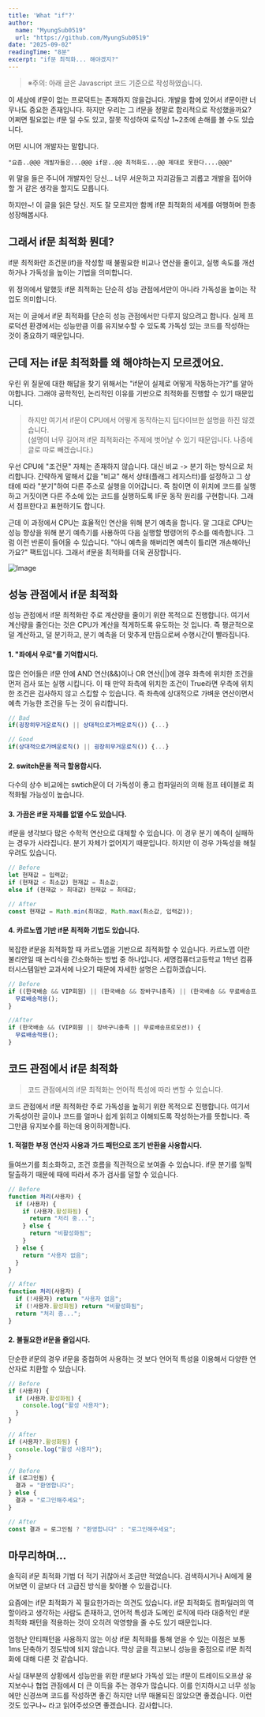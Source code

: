 ```yaml
---
title: 'What "if"?'
author:
  name: "MyungSub0519"
  url: "https://github.com/MyungSub0519"
date: "2025-09-02"
readingTime: "8분"
excerpt: "if문 최적화... 해야겠지?"
---
```


> ※주의: 아래 글은 Javascript 코드 기준으로 작성하였습니다.

이 세상에 if문이 없는 프로덕트는 존재하지 않을겁니다. 개발을 함에 있어서 if문이란 너무나도 중요한 존재입니다. 하지만 우리는 그 if문을 정말로 합리적으로 작성했을까요? 어쩌면 필요없는 if문 일 수도 있고, 잘못 작성하여 로직상 1~2초에 손해를 볼 수도 있습니다.

어떤 시니어 개발자는 말합니다.

```
"요즘..@@@ 개발자들은...@@@ if문..@@ 최적화도...@@ 제대로 못한다....@@@"
```

위 말을 들은 주니어 개발자인 당신... 너무 서운하고 자괴감들고 괴롭고 개발을 접어야할 거 같은 생각을 할지도 모릅니다.

하지만~! 이 글을 읽은 당신. 저도 잘 모르지만 함께 if문 최적화의 세계를 여행하며 한층 성장해봅시다.

## 그래서 if문 최적화 뭔데?

if문 최적화란 조건문(if)을 작성할 때 불필요한 비교나 연산을 줄이고, 실행 속도를 개선하거나 가독성을 높이는 기법을 의미합니다.

위 정의에서 말했듯 if문 최적화는 단순히 성능 관점에서만이 아니라 가독성을 높이는 작업도 의미합니다.

저는 이 글에서 if문 최적화를 단순히 성능 관점에서만 다루지 않으려고 합니다. 실제 프로덕션 환경에서는 성능만큼 이를 유지보수할 수 있도록 가독성 있는 코드를 작성하는 것이 중요하기 때문입니다.

## 근데 저는 if문 최적화를 왜 해야하는지 모르겠어요.

우린 위 질문에 대한 해답을 찾기 위해서는 "if문이 실제로 어떻게 작동하는가?"를 알아야합니다. 그래야 공학적인, 논리적인 이유를 기반으로 최적화를 진행할 수 있기 때문입니다.

> 하지만 여기서 if문이 CPU에서 어떻게 동작하는지 딥다이브한 설명을 하진 않겠습니다. <br>(설명이 너무 길어져 if문 최적화라는 주제에 벗어날 수 있기 때문입니다. 나중에 글로 따로 빼겠습니다.)

우선 CPU에 "조건문" 자체는 존재하지 않습니다. 대신 비교 -> 분기 하는 방식으로 처리합니다. 간략하게 말해서 값을 "비교" 해서 상태(플래그 레지스터)를 설정하고 그 상태에 따라 "분기"하여 다른 주소로 실행을 이어갑니다. 즉 참이면 이 위치에 코드를 실행하고 거짓이면 다른 주소에 있는 코드를 실행하도록 IF문 동작 원리를 구현합니다. 그래서 점프한다고 표현하기도 합니다.

근데 이 과정에서 CPU는 효율적인 연산을 위해 분기 예측을 합니다. 말 그대로 CPU는 성능 향상을 위해 분기 예측기를 사용하여 다음 실행할 명령어의 주소를 예측합니다. 그럼 이런 반론이 들어올 수 있습니다. "아니 예측을 해버리면 예측이 틀리면 개손해아닌가요?" 팩트입니다. 그래서 if문을 최적화를 더욱 권장합니다.

<img alt="Image" src="https://blog.kakaocdn.net/dna/bOzqIA/btq4retr6hK/AAAAAAAAAAAAAAAAAAAAAFUXAsfwlwDZfMBMzvJDGOypEdCPXGODG0ZE-cyEKFGG/img.png?credential=yqXZFxpELC7KVnFOS48ylbz2pIh7yKj8&expires=1759244399&allow_ip=&allow_referer=&signature=RcIK6FKJZC3Euf7y%2F6o%2Fhn%2FEvlU%3D" />

## 성능 관점에서 if문 최적화

성능 관점에서 if문 최적화란 주로 계산량을 줄이기 위한 목적으로 진행합니다.
여기서 계산량을 줄인다는 것은 CPU가 계산을 적게하도록 유도하는 것 입니다. 즉 평균적으로 덜 계산하고, 덜 분기하고, 분기 예측을 더 맞추게 만듬으로써 수행시간이 빨라집니다.

#### 1. "좌에서 우로"를 기억합시다.

많은 언어들은 if문 안에 AND 연산(&&)이나 OR 연산(||)에 경우 좌측에 위치한 조건을 먼저 검사 또는 실행 시킵니다. 이 때 만약 좌측에 위치한 조건이 True라면 우측에 위치한 조건은 검사하지 않고 스킵할 수 있습니다. 즉 좌측에 상대적으로 가벼운 연산이면서 예측 가능한 조건을 두는 것이 유리합니다.

```javascript
// Bad
if(굉장히무거운로직() || 상대적으로가벼운로직()) {...}

// Good
if(상대적으로가벼운로직() || 굉장히무거운로직()) {...}
```

#### 2. switch문을 적극 할용합시다.

다수의 상수 비교에는 swtich문이 더 가독성이 좋고 컴파일러의 의해 점프 테이블로 최적화될 가능성이 높습니다.

#### 3. 가끔은 if문 자체를 없앨 수도 있습니다.

if문을 생각보다 많은 수학적 연산으로 대체할 수 있습니다. 이 경우 분기 예측이 실패하는 경우가 사라집니다. 분기 자체가 없어지기 때문입니다. 하지만 이 경우 가독성을 해칠 우려도 있습니다.

```javascript
// Before
let 현재값 = 입력값;
if (현재값 < 최소값) 현재값 = 최소값;
else if (현재값 > 최대값) 현재값 = 최대값;

// After
const 현재값 = Math.min(최대값, Math.max(최소값, 입력값));
```

#### 4. 카르노맵 기반 if문 최적화 기법도 있습니다.

복잡한 if문을 최적화할 때 카르노맵을 기반으로 최적화할 수 있습니다. 카르노맵 이란 불리안일 때 논리식을 간소화하는 방법 중 하나입니다. 세명컴퓨터고등학교 1학년 컴퓨터시스템일반 교과서에 나오기 때문에 자세한 설명은 스킵하겠습니다.

```javascript
// Before
if ((한국배송 && VIP회원) || (한국배송 && 장바구니충족) || (한국배송 && 무료배송프로모션)) {
  무료배송적용();
}

//After
if (한국배송 && (VIP회원 || 장바구니충족 || 무료배송프로모션)) {
  무료배송적용();
}
```

## 코드 관점에서 if문 최적화

> 코드 관점에서의 if문 최적화는 언어적 특성에 따라 변할 수 있습니다.

코드 관점에서 if문 최적화란 주로 가독성을 높히기 위한 목적으로 진행합니다.
여기서 가독성이란 글이나 코드를 얼마나 쉽게 읽히고 이해되도록 작성하는가를 뜻합니다. 즉 그만큼 유지보수를 하는데 용이하게합니다.

#### 1. 적절한 부정 연산자 사용과 가드 패턴으로 조기 반환을 사용합시다.

들여쓰기를 최소화하고, 조건 흐름을 직관적으로 보여줄 수 있습니다. if문 분기를 일찍 탈출하기 때문에 때에 따라서 추가 검사를 덜할 수 있습니다.

```javascript
// Before
function 처리(사용자) {
  if (사용자) {
    if (사용자.활성화됨) {
      return "처리 중...";
    } else {
      return "비활성화됨";
    }
  } else {
    return "사용자 없음";
  }
}

// After
function 처리(사용자) {
  if (!사용자) return "사용자 없음";
  if (!사용자.활성화됨) return "비활성화됨";
  return "처리 중...";
}
```

#### 2. 불필요한 if문을 줄입시다.

단순한 if문의 경우 if문을 중첩하여 사용하는 것 보다 언어적 특성을 이용해서 다양한 연산자로 치환할 수 있습니다.

```javascript
// Before
if (사용자) {
  if (사용자.활성화됨) {
    console.log("활성 사용자");
  }
}

// After
if (사용자?.활성화됨) {
  console.log("활성 사용자");
}

// Before
if (로그인됨) {
  결과 = "환영합니다";
} else {
  결과 = "로그인해주세요";
}

// After
const 결과 = 로그인됨 ? "환영합니다" : "로그인해주세요";
```

## 마무리하며...

솔직히 if문 최적화 기법 더 적기 귀찮아서 조금만 적었습니다. 검색하시거나 AI에게 물어보면 이 글보다 더 고급진 방식을 찾아볼 수 있을겁니다.

요즘에는 if문 최적화가 꼭 필요한가라는 의견도 있습니다. if문 최적화도 컴파일러의 역할이라고 생각하는 사람도 존재하고, 언어적 특성과 도메인 로직에 따라 대중적인 if문 최적화 패턴을 적용하는 것이 오히려 악영향을 줄 수도 있기 때문입니다.

엄청난 안티패턴을 사용하지 않는 이상 if문 최적화를 통해 얻을 수 있는 이점은 보통 1ms 단축하기 정도밖에 되지 않습니다. 막상 글을 적고보니 성능을 중점으로 if문 최적화에 대해 다룬 것 같습니다.

사실 대부분의 상황에서 성능만을 위한 if문보다 가독성 있는 if문이 트레이드오프상 유지보수나 협업 관점에서 더 큰 이득을 주는 경우가 많습니다. 이를 인지하시고 너무 성능에만 신경쓰며 코드를 작성하면 좋긴 하지만 너무 매몰되진 않았으면 좋겠습니다. 이런 것도 있구나~ 라고 읽어주셨으면 좋겠습니다. 감사합니다.
